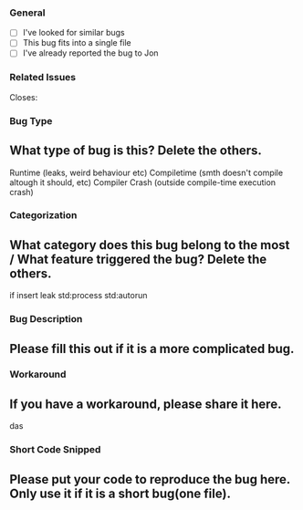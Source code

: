 ### General

- [ ] I've looked for similar bugs
- [ ] This bug fits into a single file
- [ ] I've already reported the bug to Jon

### Related Issues
Closes: 

### Bug Type
## What type of bug is this? Delete the others.
Runtime (leaks, weird behaviour etc)
Compiletime (smth doesn't compile altough it should, etc)
Compiler Crash (outside compile-time execution crash)

### Categorization
## What category does this bug belong to the most / What feature triggered the bug? Delete the others.
if
insert
leak
std:process
std:autorun

### Bug Description
## Please fill this out if it is a more complicated bug.



### Workaround
## If you have a workaround, please share it here.

das

### Short Code Snipped
## Please put your code to reproduce the bug here. Only use it if it is a short bug(one file).

```c

```

